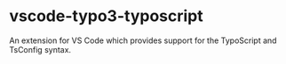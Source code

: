 # vscode-typo3-typoscript
An extension for VS Code which provides support for the TypoScript and TsConfig syntax.
